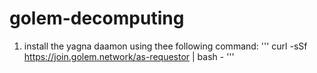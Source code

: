 # golem-decomputing

1. install the yagna daamon using thee following command:
    '''
    curl -sSf https://join.golem.network/as-requestor | bash -
    '''

